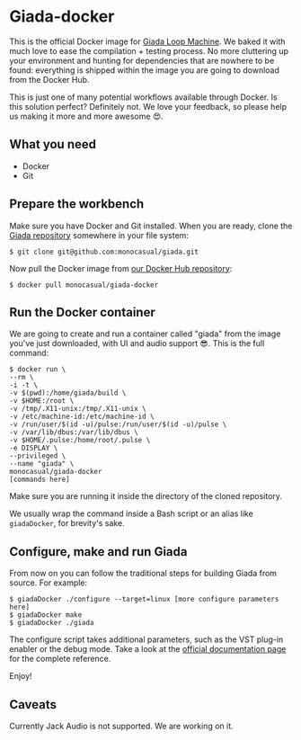 # Giada-docker

This is the official Docker image for [Giada Loop Machine](https://giadamusic.com/). We baked it with much love to ease the compilation + testing process. No more cluttering up your environment and hunting for dependencies that are nowhere to be found: everything is shipped within the image you are going to download from the Docker Hub.

This is just one of many potential workflows available through Docker. Is this solution perfect? Definitely not. We love your feedback, so please help us making it more and more awesome :heart_eyes:.

## What you need

* Docker
* Git

## Prepare the workbench

Make sure you have Docker and Git installed. When you are ready, clone the [Giada repository](https://github.com/monocasual/giada) somewhere in your file system:

`$ git clone git@github.com:monocasual/giada.git`

Now pull the Docker image from [our Docker Hub repository](https://hub.docker.com/u/monocasual/):

`$ docker pull monocasual/giada-docker`

## Run the Docker container

We are going to create and run a container called "giada" from the image you've just downloaded, with UI and audio support :sunglasses:. This is the full command:

```
$ docker run \
--rm \
-i -t \
-v $(pwd):/home/giada/build \
-v $HOME:/root \
-v /tmp/.X11-unix:/tmp/.X11-unix \
-v /etc/machine-id:/etc/machine-id \
-v /run/user/$(id -u)/pulse:/run/user/$(id -u)/pulse \
-v /var/lib/dbus:/var/lib/dbus \
-v $HOME/.pulse:/home/root/.pulse \
-e DISPLAY \
--privileged \
--name "giada" \
monocasual/giada-docker 
[commands here]
```

Make sure you are running it inside the directory of the cloned repository.

We usually wrap the command inside a Bash script or an alias like `giadaDocker`, for brevity's sake. 

## Configure, make and run Giada

From now on you can follow the traditional steps for building Giada from source. For example:

```
$ giadaDocker ./configure --target=linux [more configure parameters here]
$ giadaDocker make
$ giadaDocker ./giada
```

The configure script takes additional parameters, such as the VST plug-in enabler or the debug mode. Take a look at the [official documentation page](https://www.giadamusic.com/documentation/show/compiling-from-source) for the complete reference.

Enjoy!

## Caveats

Currently Jack Audio is not supported. We are working on it.